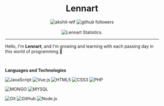 <h1 align=center>Lennart</h1>

<p align="center">
    <img src="https://komarev.com/ghpvc/?username=lennart-sr" alt="akshit-wtf" alt="Profile Views" />
    <img src="https://img.shields.io/github/followers/lennart-sr?label=Follow&style=social" alt="github followers" /><br>
    <br>
    <img src="https://github-readme-stats.vercel.app/api?username=lennart-sr&show_icons=true&custom_title=Lennart%20Github%20Stats&theme=tokyonight" alt="Lennart Statistics." />
    
</p>
<hr>

Hello, I'm **Lennart**, and I'm growing and learning with each passing day in this world of programming :rocket:

<br>

**Languages and Technologies**

![JavaScript](https://img.shields.io/badge/-JavaScript-000000?style=for-the-badge&logo=javascript)
![Vue.js](https://img.shields.io/badge/-Vue.js-000000?style=for-the-badge&logo=vue.js&logoColor=41B883)
![HTML5](https://img.shields.io/badge/-HTML5-000000?style=for-the-badge&logo=HTML5)
![CSS3](https://img.shields.io/badge/-CSS3-000000?style=for-the-badge&logo=CSS3)
![PHP](https://img.shields.io/badge/-PHP-000000?style=for-the-badge&logo=PHP)

![MONGO](https://img.shields.io/badge/-mongo%20db-000000?style=for-the-badge&logo=mongodb)
![MYSQL](https://img.shields.io/badge/-mysql-000000?style=for-the-badge&logo=mysql)

![Git](https://img.shields.io/badge/-Git-000000?style=for-the-badge&logo=git&logoColor=F05032)
![GitHub](https://img.shields.io/badge/-GitHub-000000?style=for-the-badge&logo=github&logoColor=FFFFFF)
![Node.js](https://img.shields.io/badge/-Node.js-000000?style=for-the-badge&logo=node.js&logoColor=339933)

